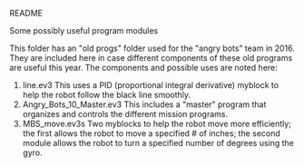 README

Some possibly useful program modules

This folder has an "old progs" folder used for the "angry bots" team in 2016. They are
included here in case different components of these old programs are useful this year.
The components and possible uses are noted here:

1. line.ev3	    				This uses a PID (proportional integral derivative) myblock
								to help the robot follow the black line smoothly.
2. Angry_Bots_10_Master.ev3		This includes a "master" program that organizes and
								controls the different mission programs.
3. MBS_move.ev3s				Two myblocks to help the robot move more efficiently; the
								first allows the robot to move a specified # of inches; 
								the second module allows the robot to turn a specified
								number of degrees using the gyro.
